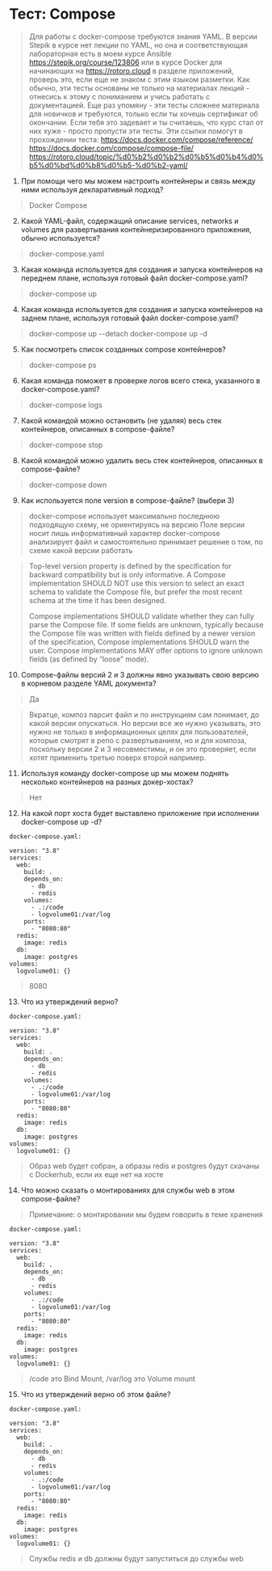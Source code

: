 # Тест: Compose

> Для работы с docker-compose требуются знания YAML. В версии Stepik в курсе нет лекции по YAML, но она и
> соответствующая лабораторная есть в моем курсе Ansible https://stepik.org/course/123806 или в курсе Docker для
> начинающих на https://rotoro.cloud в разделе приложений, проверь это, если еще не знаком с этим языком разметки.
> Как обычно, эти тесты основаны не только на материалах лекций - отнесись к этому с пониманием и учись работать с
> документацией.
> Еще раз упомяну - эти тесты сложнее материала для новичков и требуются, только если ты хочешь сертификат об окончании.
> Если тебя это задевает и ты считаешь, что курс стал от них хуже - просто пропусти эти тесты.
> Эти ссылки помогут в прохождении теста:
> https://docs.docker.com/compose/reference/
> https://docs.docker.com/compose/compose-file/
> https://rotoro.cloud/topic/%d0%b2%d0%b2%d0%b5%d0%b4%d0%b5%d0%bd%d0%b8%d0%b5-%d0%b2-yaml/

1. При помощи чего мы можем настроить контейнеры и связь между ними используя декларативный подход?

> Docker Compose

2. Какой YAML-файл, содержащий описание services, networks и volumes для развертывания контейнеризированного приложения,
   обычно используется?

> docker-compose.yaml

3. Какая команда используется для создания и запуска контейнеров на переднем плане, используя готовый файл
   docker-compose.yaml?

> docker-compose up

4. Какая команда используется для создания и запуска контейнеров на заднем плане, используя готовый файл
   docker-compose.yaml?

> docker-compose up --detach
> docker-compose up -d

5. Как посмотреть список созданных compose контейнеров?

> docker-compose ps

6. Какая команда поможет в проверке логов всего стека, указанного в docker-compose.yaml?

> docker-compose logs

7. Какой командой можно остановить (не удаляя) весь стек контейнеров, описанных в compose-файле?

> docker-compose stop

8. Какой командой можно удалить весь стек контейнеров, описанных в compose-файле?

> docker-compose down

9. Как используется поле version в compose-файле? (выбери 3)

> docker-compose использует максимально последнюю подходящую схему, не ориентируясь на версию
> Поле версии носит лишь информативный характер
> docker-compose анализирует файл и самостоятельно принимает решение о том, по схеме какой версии работать

> Top-level version property is defined by the specification for backward compatibility but is only informative.
> A Compose implementation SHOULD NOT use this version to select an exact schema to validate the Compose file, but
> prefer
> the most recent schema at the time it has been designed.
>
>Compose implementations SHOULD validate whether they can fully parse the Compose file. If some fields are unknown,
> typically because the Compose file was written with fields defined by a newer version of the specification, Compose
> implementations SHOULD warn the user. Compose implementations MAY offer options to ignore unknown fields (as defined
> by “loose” mode).

10. Compose-файлы версий 2 и 3 должны явно указывать свою версию в корневом разделе YAML документа?

> Да

> Вкратце, композ парсит файл и по инструкциям сам понимает, до какой версии опускаться. Но версии все же нужно
> указывать, это нужно не только в информационных целях для пользователей, которые смотрят в репо с развертыванием, но и
> для композа, поскольку версии 2 и 3 несовместимы, и он это проверяет, если хотят применить третью поверх второй
> например.

11. Используя команду docker-compose up мы можем поднять несколько контейнеров на разных докер-хостах?

> Нет

12. На какой порт хоста будет выставлено приложение при исполнении docker-compose up -d?

```
docker-compose.yaml:

version: "3.8"
services:
  web:
    build: .
    depends_on:
      - db
      - redis
    volumes:
      - .:/code
      - logvolume01:/var/log
    ports:
      - "8080:80"
  redis:
    image: redis
  db:
    image: postgres
volumes:
  logvolume01: {}
```

> 8080

13. Что из утверждений верно?

```
docker-compose.yaml:

version: "3.8"
services:
  web:
    build: .
    depends_on:
      - db
      - redis
    volumes:
      - .:/code
      - logvolume01:/var/log
    ports:
      - "8080:80"
  redis:
    image: redis
  db:
    image: postgres
volumes:
  logvolume01: {}
```

> Образ web будет собран, а образы redis и postgres будут скачаны с Dockerhub, если их еще нет на хосте

14. Что можно сказать о монтированиях для службы web в этом compose-файле?

> Примечание: о монтировании мы будем говорить в теме хранения

```
docker-compose.yaml:

version: "3.8"
services:
  web:
    build: .
    depends_on:
      - db
      - redis
    volumes:
      - .:/code
      - logvolume01:/var/log
    ports:
      - "8080:80"
  redis:
    image: redis
  db:
    image: postgres
volumes:
  logvolume01: {}
```

> /code это Bind Mount, /var/log это Volume mount

15. Что из утверждений верно об этом файле?

```
docker-compose.yaml:

version: "3.8"
services:
  web:
    build: .
    depends_on:
      - db
      - redis
    volumes:
      - .:/code
      - logvolume01:/var/log
    ports:
      - "8080:80"
  redis:
    image: redis
  db:
    image: postgres
volumes:
  logvolume01: {}
```

> Службы redis и db должны будут запуститься до службы web
